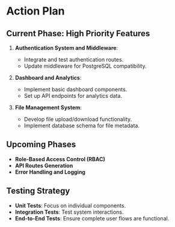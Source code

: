 # Action Plan

## Current Phase: High Priority Features
1. **Authentication System and Middleware**:
    - Integrate and test authentication routes.
    - Update middleware for PostgreSQL compatibility.

2. **Dashboard and Analytics**:
    - Implement basic dashboard components.
    - Set up API endpoints for analytics data.

3. **File Management System**:
    - Develop file upload/download functionality.
    - Implement database schema for file metadata.

## Upcoming Phases
- **Role-Based Access Control (RBAC)**
- **API Routes Generation**
- **Error Handling and Logging**

## Testing Strategy
- **Unit Tests**: Focus on individual components.
- **Integration Tests**: Test system interactions.
- **End-to-End Tests**: Ensure complete user flows are functional.